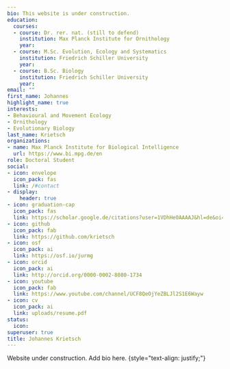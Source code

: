 ```yaml
---
bio: This website is under construction. 
education:
  courses:
  - course: Dr. rer. nat. (still to defend)
    institution: Max Planck Institute for Ornithology
    year:
  - course: M.Sc. Evolution, Ecology and Systematics
    institution: Friedrich Schiller University
    year: 
  - course: B.Sc. Biology
    institution: Friedrich Schiller University
    year: 
email: ""
first_name: Johannes
highlight_name: true
interests:
- Behavioural and Movement Ecology
- Ornithology
- Evolutionary Biology
last_name: Krietsch
organizations:
- name: Max Planck Institute for Biological Intelligence
  url: https://www.bi.mpg.de/en
role: Doctoral Student
social:
- icon: envelope
  icon_pack: fas
  link: /#contact
- display:
    header: true
- icon: graduation-cap
  icon_pack: fas
  link: https://scholar.google.de/citations?user=1VDhHe0AAAAJ&hl=de&oi=ao
- icon: github
  icon_pack: fab
  link: https://github.com/krietsch
- icon: osf
  icon_pack: ai
  link: https://osf.io/jurmg
- icon: orcid
  icon_pack: ai
  link: http://orcid.org/0000-0002-8080-1734
- icon: youtube
  icon_pack: fab
  link: https://www.youtube.com/channel/UCF8QeOjYeZBLJl2S1E6Wayw
- icon: cv
  icon_pack: ai
  link: uploads/resume.pdf
status:
  icon:
superuser: true
title: Johannes Krietsch
---
```


Website under construction. Add bio here. 
{style="text-align: justify;"}
